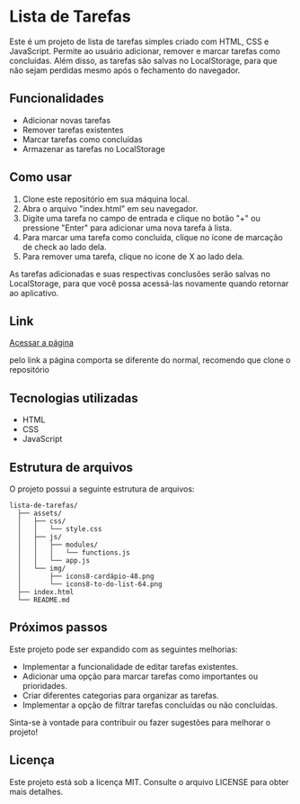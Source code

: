 # Lista de Tarefas

Este é um projeto de lista de tarefas simples criado com HTML, CSS e JavaScript. Permite ao usuário adicionar, remover e marcar tarefas como concluídas. Além disso, as tarefas são salvas no LocalStorage, para que não sejam perdidas mesmo após o fechamento do navegador.

## Funcionalidades

- Adicionar novas tarefas
- Remover tarefas existentes
- Marcar tarefas como concluídas
- Armazenar as tarefas no LocalStorage

## Como usar

1. Clone este repositório em sua máquina local.
2. Abra o arquivo "index.html" em seu navegador.
3. Digite uma tarefa no campo de entrada e clique no botão "+" ou pressione "Enter" para adicionar uma nova tarefa à lista.
4. Para marcar uma tarefa como concluída, clique no ícone de marcação de check ao lado dela.
5. Para remover uma tarefa, clique no ícone de X ao lado dela.

As tarefas adicionadas e suas respectivas conclusões serão salvas no LocalStorage, para que você possa acessá-las novamente quando retornar ao aplicativo.

## Link
[Acessar a página](https://manuelferreira90.github.io/Lista-de-Tarefas/)

pelo link a página comporta se diferente do normal, recomendo que clone o repositório

## Tecnologias utilizadas

- HTML
- CSS
- JavaScript

## Estrutura de arquivos

O projeto possui a seguinte estrutura de arquivos:

```
lista-de-tarefas/
  ├── assets/
  │   ├── css/
  │   │   └── style.css
  │   ├── js/
  │   │   ├── modules/
  │   │   │   └── functions.js
  │   │   └── app.js
  │   └── img/
  │       ├── icons8-cardápio-48.png
  │       └── icons8-to-do-list-64.png
  ├── index.html
  └── README.md
```


## Próximos passos

Este projeto pode ser expandido com as seguintes melhorias:

- Implementar a funcionalidade de editar tarefas existentes.
- Adicionar uma opção para marcar tarefas como importantes ou prioridades.
- Criar diferentes categorias para organizar as tarefas.
- Implementar a opção de filtrar tarefas concluídas ou não concluídas.

Sinta-se à vontade para contribuir ou fazer sugestões para melhorar o projeto!

## Licença

Este projeto está sob a licença MIT. Consulte o arquivo LICENSE para obter mais detalhes.
